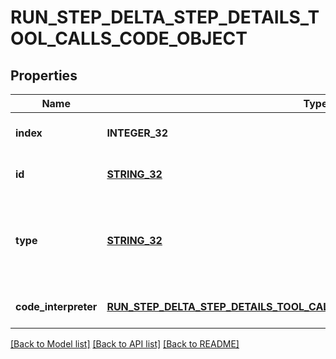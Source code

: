 # RUN_STEP_DELTA_STEP_DETAILS_TOOL_CALLS_CODE_OBJECT

## Properties
Name | Type | Description | Notes
------------ | ------------- | ------------- | -------------
**index** | **INTEGER_32** | The index of the tool call in the tool calls array. | [default to null]
**id** | [**STRING_32**](STRING_32.md) | The ID of the tool call. | [optional] [default to null]
**type** | [**STRING_32**](STRING_32.md) | The type of tool call. This is always going to be &#x60;code_interpreter&#x60; for this type of tool call. | [default to null]
**code_interpreter** | [**RUN_STEP_DELTA_STEP_DETAILS_TOOL_CALLS_CODE_OBJECT_CODE_INTERPRETER**](RunStepDeltaStepDetailsToolCallsCodeObject_code_interpreter.md) |  | [optional] [default to null]

[[Back to Model list]](../README.md#documentation-for-models) [[Back to API list]](../README.md#documentation-for-api-endpoints) [[Back to README]](../README.md)



